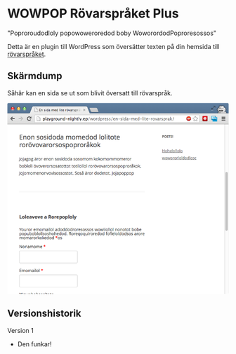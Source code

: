 WOWPOP Rövarspråket Plus
========================

"Poproroudodloly popowoweroredod boby WoworordodPoproresossos"

Detta är en plugin till WordPress som översätter texten på din hemsida till [rövarspråket](http://sv.wikipedia.org/wiki/Rövarspråket).

## Skärmdump

Såhär kan en sida se ut som blivit översatt till rövarspråk.

![Skärmdump som visar en sida översatt till rövarspråket](rovarspraket-wordpress-screenshot.png)

## Versionshistorik

Version 1
- Den funkar!

